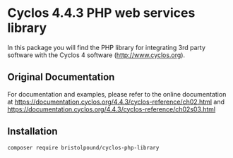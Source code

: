 # Cyclos 4.4.3 PHP web services library

In this package you will find the PHP library for integrating
3rd party software with the Cyclos 4 software (http://www.cyclos.org).

## Original Documentation

For documentation and examples, please refer to the online documentation at
https://documentation.cyclos.org/4.4.3/cyclos-reference/ch02.html and
https://documentation.cyclos.org/4.4.3/cyclos-reference/ch02s03.html

## Installation

```
composer require bristolpound/cyclos-php-library
```
